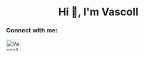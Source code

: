 <h1 align="center">Hi 👋, I'm VascoII</h1>

<h3 align="left">Connect with me:</h3>
<p align="left">
<a href="https://twitter.com/twotime365" target="blank"><img align="center" src="https://raw.githubusercontent.com/rahuldkjain/github-profile-readme-generator/master/src/images/icons/Social/twitter.svg" alt="VascoII" height="30" width="40" /></a>
</p>
